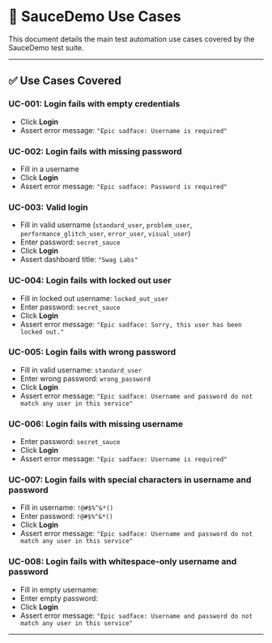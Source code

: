 # 🧪 SauceDemo Use Cases

This document details the main test automation use cases covered by the SauceDemo test suite.

---

## ✅ Use Cases Covered

### UC-001: Login fails with empty credentials

- Click **Login**
- Assert error message: `"Epic sadface: Username is required"`

### UC-002: Login fails with missing password

- Fill in a username
- Click **Login**
- Assert error message: `"Epic sadface: Password is required"`

### UC-003: Valid login

- Fill in valid username (`standard_user`, `problem_user`, `performance_glitch_user`, `error_user`, `visual_user`)
- Enter password: `secret_sauce`
- Click **Login**
- Assert dashboard title: `"Swag Labs"`

### UC-004: Login fails with locked out user

- Fill in locked out username: `locked_out_user`
- Enter password: `secret_sauce`
- Click **Login**
- Assert error message: `"Epic sadface: Sorry, this user has been locked out."`

### UC-005: Login fails with wrong password

- Fill in valid username: `standard_user`
- Enter wrong password: `wrong_password`
- Click **Login**
- Assert error message: `"Epic sadface: Username and password do not match any user in this service"`

### UC-006: Login fails with missing username

- Enter password: `secret_sauce`
- Click **Login**
- Assert error message: `"Epic sadface: Username is required"`

### UC-007: Login fails with special characters in username and password

- Fill in username: `!@#$%^&*()`
- Enter password: `!@#$%^&*()`
- Click **Login**
- Assert error message: `"Epic sadface: Username and password do not match any user in this service"`

### UC-008: Login fails with whitespace-only username and password

- Fill in empty username: `    `
- Enter empty password: `    `
- Click **Login**
- Assert error message: `"Epic sadface: Username and password do not match any user in this service"`

---
